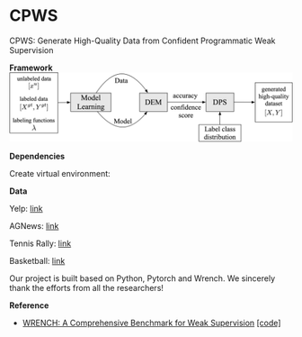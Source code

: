# CPWS

CPWS: Generate High-Quality Data from Confident Programmatic Weak Supervision

**Framework**
<img src="framework.png"/>

**Dependencies**

Create virtual environment:

**Data**

Yelp: [link](https://drive.google.com/drive/folders/1rI6wKit4oq3nneqyw4uWrvKw7_b3ut4r?usp=drive_link)

AGNews: [link](https://drive.google.com/drive/folders/1IFuRObRwPBLjTdFgjKxzbyR5Z0KxYxHo?usp=drive_link)

Tennis Rally: [link](https://drive.google.com/drive/folders/1z983x_QPvDwJqLaWxevSQ9xRHmJenrBa?usp=drive_link)

Basketball: [link](https://drive.google.com/drive/folders/1Z7Odq8RukYWYkXFEXB9pWD7Td77miLb2?usp=drive_link)

Our project is built based on Python, Pytorch and Wrench. We sincerely thank the efforts from all the researchers!

**Reference**

- [WRENCH: A Comprehensive Benchmark for Weak Supervision](https://arxiv.org/abs/2109.11377) [[code]](https://github.com/JieyuZ2/wrench)
